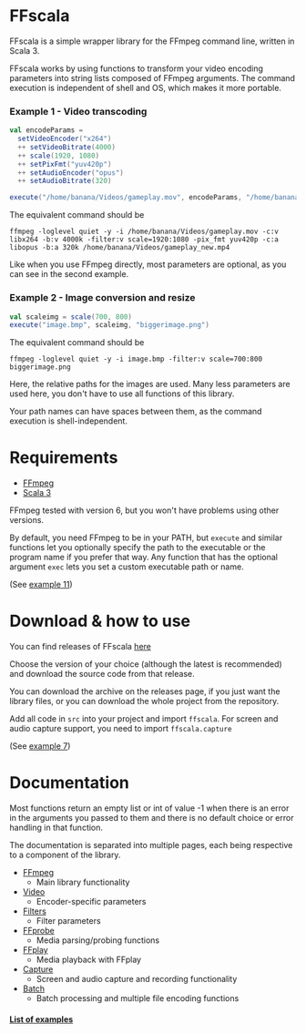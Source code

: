 # FFscala

FFscala is a simple wrapper library for the FFmpeg command line, written in Scala 3.

FFscala works by using functions to transform your video encoding parameters into string lists composed of FFmpeg arguments. The command execution is independent of shell and OS, which makes it more portable.

### Example 1 - Video transcoding
```scala
val encodeParams =
  setVideoEncoder("x264")
  ++ setVideoBitrate(4000)
  ++ scale(1920, 1080)
  ++ setPixFmt("yuv420p")
  ++ setAudioEncoder("opus")
  ++ setAudioBitrate(320)

execute("/home/banana/Videos/gameplay.mov", encodeParams, "/home/banana/Videos/gameplay.mp4")
```

The equivalent command should be
```
ffmpeg -loglevel quiet -y -i /home/banana/Videos/gameplay.mov -c:v libx264 -b:v 4000k -filter:v scale=1920:1080 -pix_fmt yuv420p -c:a libopus -b:a 320k /home/banana/Videos/gameplay_new.mp4
```
Like when you use FFmpeg directly, most parameters are optional, as you can see in the second example.

### Example 2 - Image conversion and resize
```scala
val scaleimg = scale(700, 800)
execute("image.bmp", scaleimg, "biggerimage.png")
```
The equivalent command should be
```
ffmpeg -loglevel quiet -y -i image.bmp -filter:v scale=700:800 biggerimage.png
```
Here, the relative paths for the images are used. Many less parameters are used here, you don't have to use all functions of this library.

Your path names can have spaces between them, as the command execution is shell-independent.

# Requirements

* [FFmpeg](https://ffmpeg.org/)
* [Scala 3](scala-lang.org/)

FFmpeg tested with version 6, but you won't have problems using other versions.

By default, you need FFmpeg to be in your PATH, but ```execute``` and similar functions let you optionally specify the path to the executable or the program name if you prefer that way. Any function that has the optional argument ```exec``` lets you set a custom executable path or name.

(See [example 11](https://github.com/spacebanana420/ffscala/blob/main/docs/examples.md))

# Download & how to use

You can find releases of FFscala [here](https://github.com/spacebanana420/ffscala/releases)

Choose the version of your choice (although the latest is recommended) and download the source code from that release.

You can download the archive on the releases page, if you just want the library files, or you can download the whole project from the repository.

Add all code in ```src``` into your project and import ```ffscala```. For screen and audio capture support, you need to import ```ffscala.capture```

(See [example 7](https://github.com/spacebanana420/ffscala/blob/main/docs/examples.md))


# Documentation

Most functions return an empty list or int of value -1 when there is an error in the arguments you passed to them and there is no default choice or error handling in that function.

The documentation is separated into multiple pages, each being respective to a component of the library.

* [FFmpeg](https://github.com/spacebanana420/ffscala/blob/main/docs/ffmpeg.md)
  * Main library functionality
* [Video](https://github.com/spacebanana420/ffscala/blob/main/docs/video.md)
  * Encoder-specific parameters
* [Filters](https://github.com/spacebanana420/ffscala/blob/main/docs/filters.md)
  * Filter parameters
* [FFprobe](https://github.com/spacebanana420/ffscala/blob/main/docs/ffprobe.md)
  * Media parsing/probing functions
* [FFplay](https://github.com/spacebanana420/ffscala/blob/main/docs/ffplay.md)
  * Media playback with FFplay
* [Capture](https://github.com/spacebanana420/ffscala/blob/main/docs/capture.md)
  * Screen and audio capture and recording functionality
* [Batch](https://github.com/spacebanana420/ffscala/blob/main/docs/batch.md)
  * Batch processing and multiple file encoding functions

#### [List of examples](https://github.com/spacebanana420/ffscala/blob/main/docs/examples.md)
